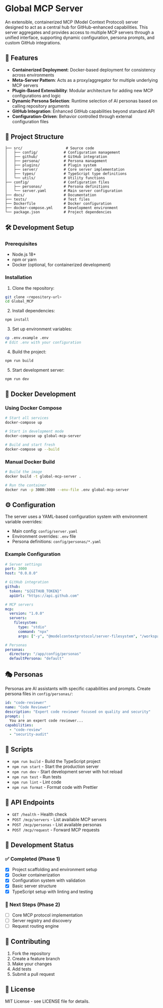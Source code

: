 # Global MCP Server

An extensible, containerized MCP (Model Context Protocol) server designed to act as a central hub for GitHub-enhanced capabilities. This server aggregates and provides access to multiple MCP servers through a unified interface, supporting dynamic configuration, persona prompts, and custom GitHub integrations.

## 🚀 Features

- **Containerized Deployment**: Docker-based deployment for consistency across environments
- **Meta-Server Pattern**: Acts as a proxy/aggregator for multiple underlying MCP servers
- **Plugin-Based Extensibility**: Modular architecture for adding new MCP configurations and logic
- **Dynamic Persona Selection**: Runtime selection of AI personas based on calling repository arguments
- **GitHub Integration**: Enhanced GitHub capabilities beyond standard API
- **Configuration-Driven**: Behavior controlled through external configuration files

## 📁 Project Structure

```
├── src/                    # Source code
│   ├── config/            # Configuration management
│   ├── github/            # GitHub integration
│   ├── persona/           # Persona management
│   ├── plugins/           # Plugin system
│   ├── server/            # Core server implementation
│   ├── types/             # TypeScript type definitions
│   └── utils/             # Utility functions
├── config/                # Configuration files
│   ├── personas/          # Persona definitions
│   └── server.yaml        # Main server configuration
├── docs/                  # Documentation
├── tests/                 # Test files
├── Dockerfile             # Docker configuration
├── docker-compose.yml     # Development environment
└── package.json           # Project dependencies
```

## 🛠️ Development Setup

### Prerequisites

- Node.js 18+ 
- npm or yarn
- Docker (optional, for containerized development)

### Installation

1. Clone the repository:
```bash
git clone <repository-url>
cd Global_MCP
```

2. Install dependencies:
```bash
npm install
```

3. Set up environment variables:
```bash
cp .env.example .env
# Edit .env with your configuration
```

4. Build the project:
```bash
npm run build
```

5. Start development server:
```bash
npm run dev
```

## 🐳 Docker Development

### Using Docker Compose

```bash
# Start all services
docker-compose up

# Start in development mode
docker-compose up global-mcp-server

# Build and start fresh
docker-compose up --build
```

### Manual Docker Build

```bash
# Build the image
docker build -t global-mcp-server .

# Run the container
docker run -p 3000:3000 --env-file .env global-mcp-server
```

## ⚙️ Configuration

The server uses a YAML-based configuration system with environment variable overrides:

- Main config: `config/server.yaml`
- Environment overrides: `.env` file
- Persona definitions: `config/personas/*.yaml`

### Example Configuration

```yaml
# Server settings
port: 3000
host: "0.0.0.0"

# GitHub integration
github:
  token: "${GITHUB_TOKEN}"
  apiUrl: "https://api.github.com"

# MCP servers
mcp:
  version: "1.0.0"
  servers:
    filesystem:
      type: "stdio"
      command: "npx"
      args: ["-y", "@modelcontextprotocol/server-filesystem", "/workspace"]

# Personas
personas:
  directory: "/app/config/personas"
  defaultPersona: "default"
```

## 🎭 Personas

Personas are AI assistants with specific capabilities and prompts. Create persona files in `config/personas/`:

```yaml
id: "code-reviewer"
name: "Code Reviewer"
description: "Expert code reviewer focused on quality and security"
prompt: |
  You are an expert code reviewer...
capabilities:
  - "code-review"
  - "security-audit"
```

## 📝 Scripts

- `npm run build` - Build the TypeScript project
- `npm run start` - Start the production server
- `npm run dev` - Start development server with hot reload
- `npm run test` - Run tests
- `npm run lint` - Lint code
- `npm run format` - Format code with Prettier

## 🔧 API Endpoints

- `GET /health` - Health check
- `POST /mcp/servers` - List available MCP servers
- `POST /mcp/personas` - List available personas
- `POST /mcp/request` - Forward MCP requests

## 🚧 Development Status

### ✅ Completed (Phase 1)

- [x] Project scaffolding and environment setup
- [x] Docker containerization
- [x] Configuration system with validation
- [x] Basic server structure
- [x] TypeScript setup with linting and testing

### 🚀 Next Steps (Phase 2)

- [ ] Core MCP protocol implementation
- [ ] Server registry and discovery
- [ ] Request routing engine

## 🤝 Contributing

1. Fork the repository
2. Create a feature branch
3. Make your changes
4. Add tests
5. Submit a pull request

## 📄 License

MIT License - see LICENSE file for details.
